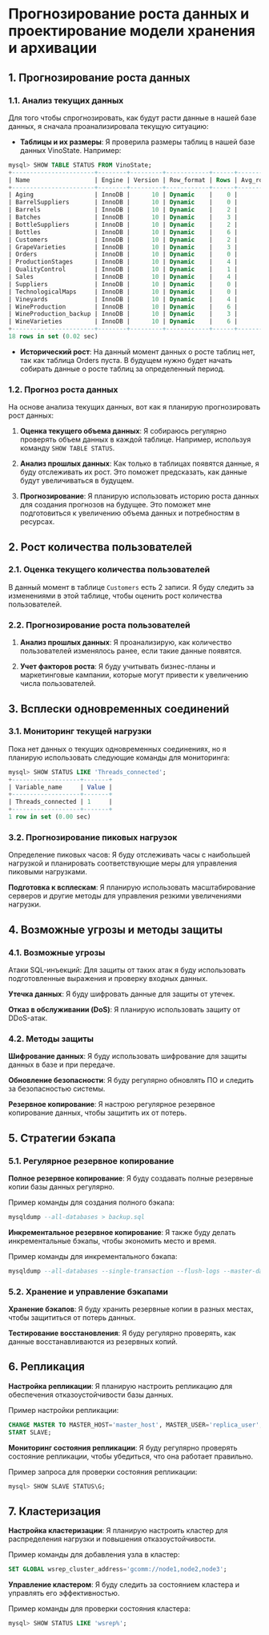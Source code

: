 # Прогнозирование роста данных и проектирование модели хранения и архивации

## 1. Прогнозирование роста данных

### 1.1. Анализ текущих данных

Для того чтобы спрогнозировать, как будут расти данные в нашей базе данных, я сначала проанализировалa текущую ситуацию:

- **Таблицы и их размеры**: Я проверилa размеры таблиц в нашей базе данных VinoState. Например:
```sql
mysql> SHOW TABLE STATUS FROM VinoState;
+-----------------------+--------+---------+------------+------+----------------+-------------+-----------------+--------------+-----------+----------------+---------------------+---------------------+------------+--------------------+----------+----------------+---------+
| Name                  | Engine | Version | Row_format | Rows | Avg_row_length | Data_length | Max_data_length | Index_length | Data_free | Auto_increment | Create_time         | Update_time         | Check_time | Collation          | Checksum | Create_options | Comment |
+-----------------------+--------+---------+------------+------+----------------+-------------+-----------------+--------------+-----------+----------------+---------------------+---------------------+------------+--------------------+----------+----------------+---------+
| Aging                 | InnoDB |      10 | Dynamic    |    0 |              0 |       16384 |               0 |        16384 |         0 |              2 | 2024-08-27 08:52:10 | NULL                | NULL       | utf8mb4_0900_ai_ci |     NULL |                |         |
| BarrelSuppliers       | InnoDB |      10 | Dynamic    |    0 |              0 |       16384 |               0 |            0 |         0 |              2 | 2024-08-27 08:46:57 | NULL                | NULL       | utf8mb4_0900_ai_ci |     NULL |                |         |
| Barrels               | InnoDB |      10 | Dynamic    |    2 |           8192 |       16384 |               0 |        65536 |         0 |              6 | 2024-08-27 15:09:14 | NULL                | NULL       | utf8mb4_0900_ai_ci |     NULL |                |         |
| Batches               | InnoDB |      10 | Dynamic    |    3 |           5461 |       16384 |               0 |        16384 |         0 |            104 | 2024-08-27 09:16:40 | NULL                | NULL       | utf8mb4_0900_ai_ci |     NULL |                |         |
| BottleSuppliers       | InnoDB |      10 | Dynamic    |    2 |           8192 |       16384 |               0 |            0 |         0 |              3 | 2024-08-27 08:46:57 | NULL                | NULL       | utf8mb4_0900_ai_ci |     NULL |                |         |
| Bottles               | InnoDB |      10 | Dynamic    |    6 |           2730 |       16384 |               0 |        65536 |         0 |              7 | 2024-08-27 14:54:52 | NULL                | NULL       | utf8mb4_0900_ai_ci |     NULL |                |         |
| Customers             | InnoDB |      10 | Dynamic    |    2 |           8192 |       16384 |               0 |        16384 |         0 |              4 | 2024-09-04 16:27:02 | 2024-09-04 17:21:04 | NULL       | utf8mb4_0900_ai_ci |     NULL |                |         |
| GrapeVarieties        | InnoDB |      10 | Dynamic    |    3 |           5461 |       16384 |               0 |        16384 |         0 |              4 | 2024-08-27 08:51:47 | NULL                | NULL       | utf8mb4_0900_ai_ci |     NULL |                |         |
| Orders                | InnoDB |      10 | Dynamic    |    0 |              0 |       16384 |               0 |        16384 |         0 |              1 | 2024-09-04 17:47:03 | NULL                | NULL       | utf8mb4_0900_ai_ci |     NULL |                |         |
| ProductionStages      | InnoDB |      10 | Dynamic    |    4 |           4096 |       16384 |               0 |        16384 |         0 |              8 | 2024-08-27 08:52:34 | 2024-09-04 17:34:06 | NULL       | utf8mb4_0900_ai_ci |     NULL |                |         |
| QualityControl        | InnoDB |      10 | Dynamic    |    1 |          16384 |       16384 |               0 |        65536 |         0 |              3 | 2024-08-27 09:17:58 | 2024-09-04 17:34:06 | NULL       | utf8mb4_0900_ai_ci |     NULL |                |         |
| Sales                 | InnoDB |      10 | Dynamic    |    4 |           4096 |       16384 |               0 |            0 |         0 |              5 | 2024-08-27 16:26:43 | NULL                | NULL       | utf8mb4_0900_ai_ci |     NULL |                |         |
| Suppliers             | InnoDB |      10 | Dynamic    |    0 |              0 |       16384 |               0 |        16384 |         0 |              1 | 2024-09-04 16:27:35 | NULL                | NULL       | utf8mb4_0900_ai_ci |     NULL |                |         |
| TechnologicalMaps     | InnoDB |      10 | Dynamic    |    0 |              0 |       16384 |               0 |        65536 |         0 |              2 | 2024-08-27 09:17:20 | NULL                | NULL       | utf8mb4_0900_ai_ci |     NULL |                |         |
| Vineyards             | InnoDB |      10 | Dynamic    |    4 |           4096 |       16384 |               0 |        65536 |         0 |              6 | 2024-09-04 17:47:03 | NULL                | NULL       | utf8mb4_0900_ai_ci |     NULL |                |         |
| WineProduction        | InnoDB |      10 | Dynamic    |    6 |          13653 |       81920 |               0 |        81920 |         0 |           NULL | 2024-09-04 17:47:03 | NULL                | NULL       | utf8mb4_0900_ai_ci |     NULL | partitioned    |         |
| WineProduction_backup | InnoDB |      10 | Dynamic    |    3 |           5461 |       16384 |               0 |            0 |         0 |           NULL | 2024-08-27 09:29:49 | NULL                | NULL       | utf8mb4_0900_ai_ci |     NULL |                |         |
| WineVarieties         | InnoDB |      10 | Dynamic    |    6 |           2730 |       16384 |               0 |        49152 |         0 |             13 | 2024-09-04 17:47:03 | NULL                | NULL       | utf8mb4_0900_ai_ci |     NULL |                |         |
+-----------------------+--------+---------+------------+------+----------------+-------------+-----------------+--------------+-----------+----------------+---------------------+---------------------+------------+--------------------+----------+----------------+---------+
18 rows in set (0.02 sec)
```

- **Исторический рост**: На данный момент данных о росте таблиц нет, так как таблица Orders пуста. В будущем нужно будет начать собирать данные о росте таблиц за определенный период.

### 1.2. Прогноз роста данных

На основе анализа текущих данных, вот как я планирую прогнозировать рост данных:

1. **Оценка текущего объема данных**: Я собираюсь регулярно проверять объем данных в каждой таблице. Например, используя команду `SHOW TABLE STATUS`.

2. **Анализ прошлых данных**: Как только в таблицах появятся данные, я буду отслеживать их рост. Это поможет предсказать, как данные будут увеличиваться в будущем.

3. **Прогнозирование**: Я планирую использовать историю роста данных для создания прогнозов на будущее. Это поможет мне подготовиться к увеличению объема данных и потребностям в ресурсах.

## 2. Рост количества пользователей

### 2.1. Оценка текущего количества пользователей

В данный момент в таблице `Customers` есть 2 записи. Я буду следить за изменениями в этой таблице, чтобы оценить рост количества пользователей.

### 2.2. Прогнозирование роста пользователей

1. **Анализ прошлых данных**: Я проанализирую, как количество пользователей изменялось ранее, если такие данные появятся.

2. **Учет факторов роста**: Я буду учитывать бизнес-планы и маркетинговые кампании, которые могут привести к увеличению числа пользователей.

## 3. Всплески одновременных соединений

### 3.1. Мониторинг текущей нагрузки

Пока нет данных о текущих одновременных соединениях, но я планирую использовать следующие команды для мониторинга:

```sql
mysql> SHOW STATUS LIKE 'Threads_connected';
+-------------------+-------+
| Variable_name     | Value |
+-------------------+-------+
| Threads_connected | 1     |
+-------------------+-------+
1 row in set (0.00 sec)
```

### 3.2. Прогнозирование пиковых нагрузок
Определение пиковых часов: Я буду отслеживать часы с наибольшей нагрузкой и планировать соответствующие меры для управления пиковыми нагрузками.

**Подготовка к всплескам**: Я планирую использовать масштабирование серверов и другие методы для управления резкими увеличениями нагрузки.

## 4. Возможные угрозы и методы защиты
### 4.1. Возможные угрозы
Атаки SQL-инъекций: Для защиты от таких атак я буду использовать подготовленные выражения и проверку входных данных.

**Утечка данных**: Я буду шифровать данные для защиты от утечек.

**Отказ в обслуживании (DoS)**: Я планирую использовать защиту от DDoS-атак.

### 4.2. Методы защиты
**Шифрование данных**: Я буду использовать шифрование для защиты данных в базе и при передаче.

**Обновление безопасности**: Я буду регулярно обновлять ПО и следить за безопасностью системы.

**Резервное копирование**: Я настрою регулярное резервное копирование данных, чтобы защитить их от потерь.

## 5. Стратегии бэкапа
### 5.1. Регулярное резервное копирование
**Полное резервное копирование**: Я буду создавать полные резервные копии базы данных регулярно.

Пример команды для создания полного бэкапа:

```sql
mysqldump --all-databases > backup.sql
```
**Инкрементальное резервное копирование**: Я также буду делать инкрементальные бэкапы, чтобы экономить место и время.

Пример команды для инкрементального бэкапа:
```sql
mysqldump --all-databases --single-transaction --flush-logs --master-data > backup_incremental.sql
```
### 5.2. Хранение и управление бэкапами
**Хранение бэкапов**: Я буду хранить резервные копии в разных местах, чтобы защититься от потерь данных.

**Тестирование восстановления**: Я буду регулярно проверять, как данные восстанавливаются из резервных копий.

## 6. Репликация
**Настройка репликации**: Я планирую настроить репликацию для обеспечения отказоустойчивости базы данных.

Пример настройки репликации:

```sql
CHANGE MASTER TO MASTER_HOST='master_host', MASTER_USER='replica_user', MASTER_PASSWORD='password', MASTER_LOG_FILE='master_log_file', MASTER_LOG_POS=log_position;
START SLAVE;
```
**Мониторинг состояния репликации**: Я буду регулярно проверять состояние репликации, чтобы убедиться, что она работает правильно.

Пример запроса для проверки состояния репликации:
```sql
mysql> SHOW SLAVE STATUS\G;
```
## 7. Кластеризация
**Настройка кластеризации**: Я планирую настроить кластер для распределения нагрузки и повышения отказоустойчивости.

Пример команды для добавления узла в кластер:
```sql
SET GLOBAL wsrep_cluster_address='gcomm://node1,node2,node3';
```
**Управление кластером**: Я буду следить за состоянием кластера и управлять его эффективностью.

Пример команды для проверки состояния кластера:
```sql
mysql> SHOW STATUS LIKE 'wsrep%';
```
